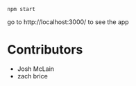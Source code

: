 `npm start`

go to http://localhost:3000/ to see the app

# Contributors

- Josh McLain
- zach brice

